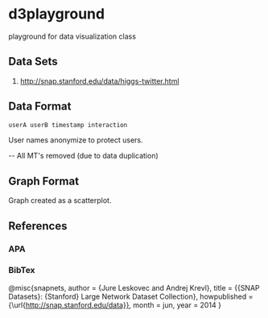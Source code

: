 # d3playground
playground for data visualization class

## Data Sets

1. http://snap.stanford.edu/data/higgs-twitter.html

## Data Format

````sh
userA userB timestamp interaction
````

User names anonymize to protect users.


-- All MT's removed (due to data duplication)

## Graph Format

Graph created as a scatterplot.

## References

### APA


### BibTex

@misc{snapnets,
  author       = {Jure Leskovec and Andrej Krevl},
  title        = {{SNAP Datasets}: {Stanford} Large Network Dataset Collection},
  howpublished = {\url{http://snap.stanford.edu/data}},
  month        = jun,
  year         = 2014
}
